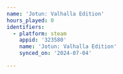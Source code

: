 ```yaml
---
name: 'Jotun: Valhalla Edition'
hours_played: 0
identifiers:
  - platform: steam
    appid: '323580'
    name: 'Jotun: Valhalla Edition'
    synced_on: '2024-07-04'

---
```

